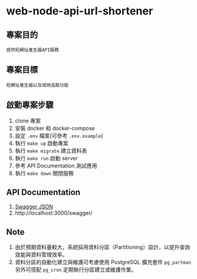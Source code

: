 # web-node-api-url-shortener

## 專案目的

    提供短網址產生器API服務

## 專案目標

    短網址產生器以及成效追蹤功能

## 啟動專案步驟

1. clone 專案
2. 安裝 docker 和 docker-compose
3. 設定 `.env` 檔案(可參考 `.env.example`)
4. 執行 `make up` 啟動專案
5. 執行 `make migrate` 建立資料表
6. 執行 `make run` 啟動 server
7. 參考 API Documentation 測試應用
8. 執行 `make down` 關閉服務

## API Documentation

1. [Swagger JSON](swagger.json)
2. http://localhost:3000/swagger/

## Note

1. 由於預期資料量較大，系統採用資料分區（Partitioning）設計，以提升查詢效能與資料管理效率。
2. 資料分區的自動化建立與維護可考慮使用 PostgreSQL 擴充套件 `pg_partman` 另外可搭配 `pg_cron` 定期執行分區建立或維護作業。
